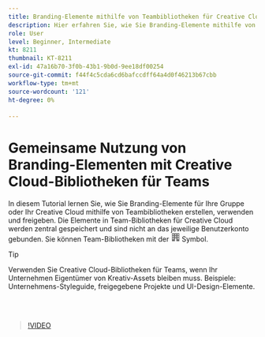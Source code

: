 ```yaml
---
title: Branding-Elemente mithilfe von Teambibliotheken für Creative Cloud freigeben
description: Hier erfahren Sie, wie Sie Branding-Elemente mithilfe von Teambibliotheken für Creative Cloud für Ihre Gruppe oder Ihr Team erstellen, verwenden und freigeben.
role: User
level: Beginner, Intermediate
kt: 8211
thumbnail: KT-8211
exl-id: 47a16b70-3f0b-43b1-9b0d-9ee18df00254
source-git-commit: f44f4c5cda6cd6bafccdff64a4d0f46213b67cbb
workflow-type: tm+mt
source-wordcount: '121'
ht-degree: 0%

---
```


# Gemeinsame Nutzung von Branding-Elementen mit Creative Cloud-Bibliotheken für Teams

In diesem Tutorial lernen Sie, wie Sie Branding-Elemente für Ihre Gruppe oder Ihr Creative Cloud mithilfe von Teambibliotheken erstellen, verwenden und freigeben. Die Elemente in Team-Bibliotheken für Creative Cloud werden zentral gespeichert und sind nicht an das jeweilige Benutzerkonto gebunden. Sie können Team-Bibliotheken mit der ![Baubild](assets/Smock_Building_18_N.png) Symbol.

>[!TIP]
>
>Verwenden Sie Creative Cloud-Bibliotheken für Teams, wenn Ihr Unternehmen Eigentümer von Kreativ-Assets bleiben muss. Beispiele: Unternehmens-Styleguide, freigegebene Projekte und UI-Design-Elemente.

<br> 

>[!VIDEO](https://video.tv.adobe.com/v/335333?hidetitle=true)
